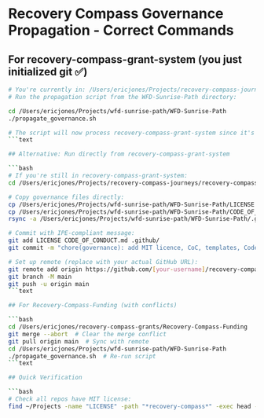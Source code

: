 # Recovery Compass Governance Propagation - Correct Commands

## For recovery-compass-grant-system (you just initialized git ✅)

```bash
# You're currently in: /Users/ericjones/Projects/recovery-compass-journeys/recovery-compass-grant-system
# Run the propagation script from the WFD-Sunrise-Path directory:

cd /Users/ericjones/Projects/wfd-sunrise-path/WFD-Sunrise-Path
./propagate_governance.sh

# The script will now process recovery-compass-grant-system since it's a git repo
```text

## Alternative: Run directly from recovery-compass-grant-system

```bash
# If you're still in recovery-compass-grant-system:
cd /Users/ericjones/Projects/recovery-compass-journeys/recovery-compass-grant-system

# Copy governance files directly:
cp /Users/ericjones/Projects/wfd-sunrise-path/WFD-Sunrise-Path/LICENSE .
cp /Users/ericjones/Projects/wfd-sunrise-path/WFD-Sunrise-Path/CODE_OF_CONDUCT.md .
rsync -a /Users/ericjones/Projects/wfd-sunrise-path/WFD-Sunrise-Path/.github/ .github/

# Commit with IPE-compliant message:
git add LICENSE CODE_OF_CONDUCT.md .github/
git commit -m "chore(governance): add MIT licence, CoC, templates, CodeQL & Dependabot" -m "Added governance framework to ensure grant compliance consistency across all Recovery Compass repositories"

# Set up remote (replace with your actual GitHub URL):
git remote add origin https://github.com/[your-username]/recovery-compass-grant-system.git
git branch -M main
git push -u origin main
```text

## For Recovery-Compass-Funding (with conflicts)

```bash
cd /Users/ericjones/recovery-compass-grants/Recovery-Compass-Funding
git merge --abort  # Clear the merge conflict
git pull origin main  # Sync with remote
cd /Users/ericjones/Projects/wfd-sunrise-path/WFD-Sunrise-Path
./propagate_governance.sh  # Re-run script
```text

## Quick Verification

```bash
# Check all repos have MIT license:
find ~/Projects -name "LICENSE" -path "*recovery-compass*" -exec head -1 {} \;
